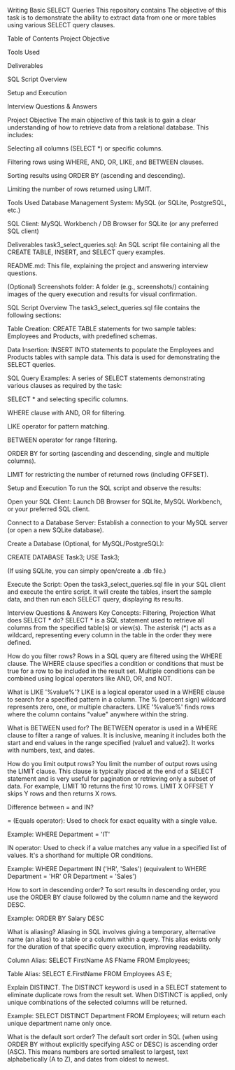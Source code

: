  Writing Basic SELECT Queries
This repository contains  The objective of this task is to demonstrate the ability to extract data from one or more tables using various SELECT query clauses.

Table of Contents
Project Objective

Tools Used

Deliverables

SQL Script Overview

Setup and Execution

Interview Questions & Answers

Project Objective
The main objective of this task is to gain a clear understanding of how to retrieve data from a relational database. This includes:

Selecting all columns (SELECT *) or specific columns.

Filtering rows using WHERE, AND, OR, LIKE, and BETWEEN clauses.

Sorting results using ORDER BY (ascending and descending).

Limiting the number of rows returned using LIMIT.

Tools Used
Database Management System: MySQL (or SQLite, PostgreSQL, etc.)

SQL Client: MySQL Workbench / DB Browser for SQLite (or any preferred SQL client)

Deliverables
task3_select_queries.sql: An SQL script file containing all the CREATE TABLE, INSERT, and SELECT query examples.

README.md: This file, explaining the project and answering interview questions.

(Optional) Screenshots folder: A folder (e.g., screenshots/) containing images of the query execution and results for visual confirmation.

SQL Script Overview
The task3_select_queries.sql file contains the following sections:

Table Creation: CREATE TABLE statements for two sample tables: Employees and Products, with predefined schemas.

Data Insertion: INSERT INTO statements to populate the Employees and Products tables with sample data. This data is used for demonstrating the SELECT queries.

SQL Query Examples: A series of SELECT statements demonstrating various clauses as required by the task:

SELECT * and selecting specific columns.

WHERE clause with AND, OR for filtering.

LIKE operator for pattern matching.

BETWEEN operator for range filtering.

ORDER BY for sorting (ascending and descending, single and multiple columns).

LIMIT for restricting the number of returned rows (including OFFSET).

Setup and Execution
To run the SQL script and observe the results:

Open your SQL Client: Launch DB Browser for SQLite, MySQL Workbench, or your preferred SQL client.

Connect to a Database Server: Establish a connection to your MySQL server (or open a new SQLite database).

Create a Database (Optional, for MySQL/PostgreSQL):

CREATE DATABASE Task3;
USE Task3;

(If using SQLite, you can simply open/create a .db file.)

Execute the Script: Open the task3_select_queries.sql file in your SQL client and execute the entire script. It will create the tables, insert the sample data, and then run each SELECT query, displaying its results.

Interview Questions & Answers
Key Concepts: Filtering, Projection
What does SELECT * do?
SELECT * is a SQL statement used to retrieve all columns from the specified table(s) or view(s). The asterisk (*) acts as a wildcard, representing every column in the table in the order they were defined.

How do you filter rows?
Rows in a SQL query are filtered using the WHERE clause. The WHERE clause specifies a condition or conditions that must be true for a row to be included in the result set. Multiple conditions can be combined using logical operators like AND, OR, and NOT.

What is LIKE '%value%'?
LIKE is a logical operator used in a WHERE clause to search for a specified pattern in a column. The % (percent sign) wildcard represents zero, one, or multiple characters. LIKE '%value%' finds rows where the column contains "value" anywhere within the string.

What is BETWEEN used for?
The BETWEEN operator is used in a WHERE clause to filter a range of values. It is inclusive, meaning it includes both the start and end values in the range specified (value1 and value2). It works with numbers, text, and dates.

How do you limit output rows?
You limit the number of output rows using the LIMIT clause. This clause is typically placed at the end of a SELECT statement and is very useful for pagination or retrieving only a subset of data. For example, LIMIT 10 returns the first 10 rows. LIMIT X OFFSET Y skips Y rows and then returns X rows.

Difference between = and IN?

= (Equals operator): Used to check for exact equality with a single value.

Example: WHERE Department = 'IT'

IN operator: Used to check if a value matches any value in a specified list of values. It's a shorthand for multiple OR conditions.

Example: WHERE Department IN ('HR', 'Sales') (equivalent to WHERE Department = 'HR' OR Department = 'Sales')

How to sort in descending order?
To sort results in descending order, you use the ORDER BY clause followed by the column name and the keyword DESC.

Example: ORDER BY Salary DESC

What is aliasing?
Aliasing in SQL involves giving a temporary, alternative name (an alias) to a table or a column within a query. This alias exists only for the duration of that specific query execution, improving readability.

Column Alias: SELECT FirstName AS FName FROM Employees;

Table Alias: SELECT E.FirstName FROM Employees AS E;

Explain DISTINCT.
The DISTINCT keyword is used in a SELECT statement to eliminate duplicate rows from the result set. When DISTINCT is applied, only unique combinations of the selected columns will be returned.

Example: SELECT DISTINCT Department FROM Employees; will return each unique department name only once.

What is the default sort order?
The default sort order in SQL (when using ORDER BY without explicitly specifying ASC or DESC) is ascending order (ASC). This means numbers are sorted smallest to largest, text alphabetically (A to Z), and dates from oldest to newest.
